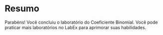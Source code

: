 # Resumo

Parabéns! Você concluiu o laboratório do Coeficiente Binomial. Você pode praticar mais laboratórios no LabEx para aprimorar suas habilidades.
